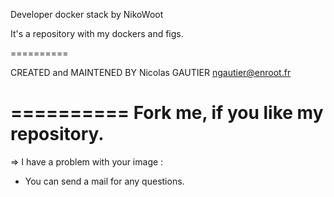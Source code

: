 Developer docker stack by NikoWoot

It's a repository with my dockers and figs.

==========

CREATED and MAINTENED BY
Nicolas GAUTIER <ngautier@enroot.fr>

==========
    Fork me, if you like my repository.
==========

=> I have a problem with your image :
- You can send a mail for any questions.
